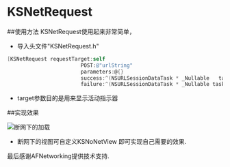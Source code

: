 # KSNetRequest

##使用方法
  KSNetRequest使用起来非常简单，<br>
  * 导入头文件"KSNetRequest.h"<br>
  
```Objective-C
[KSNetRequest requestTarget:self 
                        POST:@"urlString" 
                        parameters:@{} 
                        success:^(NSURLSessionDataTask * _Nullable   task, id  _Nullable responseObject) {} 
                        failure:^(NSURLSessionDataTask * _Nullable task, NSError * _Nullable error) {}]
```

* target参数目的是用来显示活动指示器

##实现效果

![断网下的加载](https://github.com/18301125620/KSNetRequest/blob/master/ImageSource/Untitled.gif)

* 断网下的视图可自定义KSNoNetView 即可实现自己需要的效果.

最后感谢AFNetworking提供技术支持.
